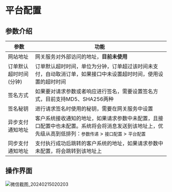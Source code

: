 # 平台配置

## 参数介绍

| 参数           | 功能                                                                                  |
|--------------|-------------------------------------------------------------------------------------|
| 网站地址         | 网关服务对外部访问的地址，**目前未使用**                                                              |
| 订单默认超时时间(分钟) | 订单默认超时时间，单位为分钟，订单超过该时间未支付，自动取消订单，如果接口中未设置超时时间，使用设置的超时时间                             |
| 签名方式         | 如果要对请求参数或者响应进行签名，需要设置签名方式，目前支持MD5、SHA256两种                                          |
| 签名秘钥         | 进行请求签名时使用的秘钥，需要在网关服务中设置                                                             |
| 异步支付通知地址     | 客户系统接收通知的地址，如果请求参数中未配置，且接口配置中也未配置。系统将会将消息发送到该地址上，优先级从高到低排列：`参数传递` > `接口配置` > `平台配置` |
| 同步支付通知地址     | 支付执行成功后跳转的客户系统的地址，如果请求参数中未配置，将会跳转到该地址上                                              |


## 操作界面
![微信截图_20240215020203](https://jsd.cdn.zzko.cn/gh/xxm1995/picx-images-hosting@master/daxpay/微信截图_20240215020203.3w2jzsqxs4u0.webp)

